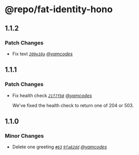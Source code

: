 # @repo/fat-identity-hono

## 1.1.2

### Patch Changes

- Fix text _[`209e10a`](https://github.com/yamcodes/firebase-auth-test/commit/209e10a7bdd588dd430eda08468e2753641ec27e) [@yamcodes](https://github.com/yamcodes)_

## 1.1.1

### Patch Changes

- Fix health check _[`21f7fb8`](https://github.com/yamcodes/firebase-auth-test/commit/21f7fb8771506848fd0a443f9f5c425c522067ea) [@yamcodes](https://github.com/yamcodes)_

  We've fixed the health check to return one of 204 or 503.

## 1.1.0

### Minor Changes

- Delete one greeting _[`#63`](https://github.com/yamcodes/firebase-auth-test/pull/63) [`9fa82dd`](https://github.com/yamcodes/firebase-auth-test/commit/9fa82dd642182e8fc51984d98bbbf29cc1cbf565) [@yamcodes](https://github.com/yamcodes)_
